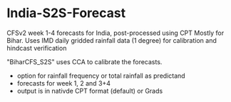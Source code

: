 # India-S2S-Forecast
CFSv2 week 1-4 forecasts for India, post-processed using CPT
Mostly for Bihar.
Uses IMD daily gridded rainfall data (1 degree) for calibration and hindcast verification

"BiharCFS_S2S" uses CCA to calibrate the forecasts.
- option for rainfall frequency or total rainfall as predictand
- forecasts for week 1, 2 and 3+4
- output is in nativde CPT format (default) or Grads
